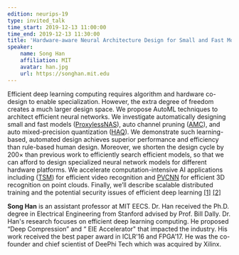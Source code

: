 ```yaml
---
edition: neurips-19
type: invited_talk
time_start: 2019-12-13 11:00:00
time_end: 2019-12-13 11:30:00
title: 'Hardware-aware Neural Architecture Design for Small and Fast Models: from 2D to 3D'
speaker:
    name: Song Han
    affiliation: MIT
    avatar: han.jpg
    url: https://songhan.mit.edu
---
```

Efficient deep learning computing requires algorithm and hardware co-design to enable specialization. However, the extra degree of freedom creates a much larger design space. We propose AutoML techniques to architect efficient neural networks. We investigate automatically designing small and fast models ([ProxylessNAS](https://arxiv.org/pdf/1812.00332.pdf)), auto channel pruning ([AMC](https://arxiv.org/pdf/1802.03494.pdf)), and auto mixed-precision quantization ([HAQ](https://arxiv.org/pdf/1811.08886.pdf)). We demonstrate such learning-based, automated design achieves superior performance and efficiency than rule-based human design. Moreover, we shorten the design cycle by 200× than previous work to efficiently search efficient models, so that we can afford to design specialized neural network models for different hardware platforms. We accelerate computation-intensive AI applications including ([TSM](https://arxiv.org/pdf/1811.08383.pdf)) for efficient video recognition and [PVCNN](https://arxiv.org/pdf/1907.03739.pdf) for efficient 3D recognition on point clouds. Finally, we’ll describe scalable distributed training and the potential security issues of efficient deep learning [[1]](https://arxiv.org/pdf/1906.08935.pdf) [[2]](https://arxiv.org/pdf/1904.08444.pdf)

**Song Han** is an assistant professor at MIT EECS. Dr. Han received the Ph.D. degree in Electrical Engineering from Stanford advised by Prof. Bill Dally. Dr. Han's research focuses on efficient deep learning computing. He proposed “Deep Compression” and “ EIE Accelerator" that impacted the industry. His work received the best paper award in ICLR'16 and FPGA’17. He was the co-founder and chief scientist of DeePhi Tech which was acquired by Xilinx.